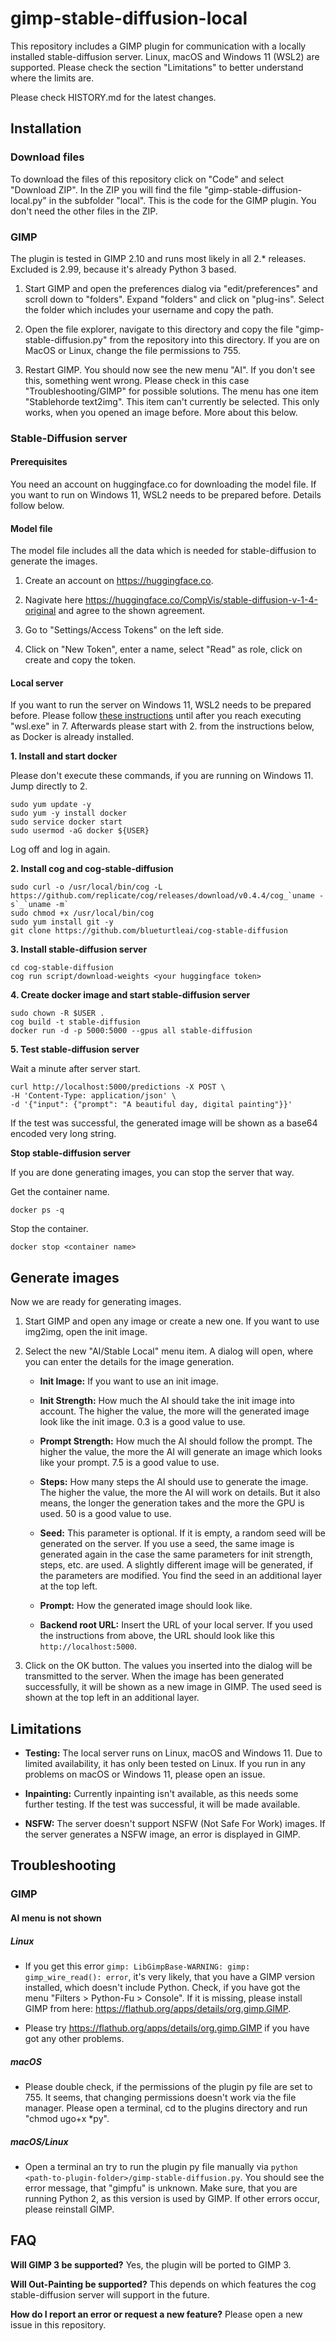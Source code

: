 # gimp-stable-diffusion-local

This repository includes a GIMP plugin for communication with a locally installed stable-diffusion server. Linux, macOS and Windows 11 (WSL2) are supported. Please check the section "Limitations" to better understand where the limits are.

Please check HISTORY.md for the latest changes. 

## Installation
### Download files

To download the files of this repository click on "Code" and select "Download ZIP". In the ZIP you will find the file "gimp-stable-diffusion-local.py" in the subfolder "local". This is the code for the GIMP plugin. You don't need the other files in the ZIP.

### GIMP

The plugin is tested in GIMP 2.10 and runs most likely in all 2.* releases. Excluded is 2.99, because it's already Python 3 based.

1. Start GIMP and open the preferences dialog via "edit/preferences" and scroll down to "folders". Expand "folders" and click on "plug-ins". Select the folder which includes your username and copy the path. 

2. Open the file explorer, navigate to this directory and copy the file "gimp-stable-diffusion.py" from the repository into this directory. If you are on MacOS or Linux, change the file permissions to 755.

3. Restart GIMP. You should now see the new menu "AI". If you don't see this, something went wrong. Please check in this case "Troubleshooting/GIMP" for possible solutions. The menu has one item "Stablehorde text2img". This item can't currently be selected. This only works, when you opened an image before. More about this below.

### Stable-Diffusion server
#### Prerequisites
You need an account on huggingface.co for downloading the model file. If you want to run on Windows 11, WSL2 needs to be prepared before. Details follow below. 

#### Model file
The model file includes all the data which is needed for stable-diffusion to generate the images.
1. Create an account on https://huggingface.co. 

2. Nagivate here https://huggingface.co/CompVis/stable-diffusion-v-1-4-original and agree to the shown agreement. 

3. Go to "Settings/Access Tokens" on the left side.

4. Click on "New Token", enter a name, select "Read" as role, click on create and copy the token.

#### Local server
If you want to run the server on Windows 11, WSL2 needs to be prepared before. Please follow [these instructions](https://github.com/replicate/cog/blob/main/docs/wsl2/wsl2.md) until after you reach executing "wsl.exe" in 7. Afterwards please start with 2. from the instructions below, as Docker is already installed.

**1. Install and start docker**

Please don't execute these commands, if you are running on Windows 11. Jump directly to 2.

```
sudo yum update -y
sudo yum -y install docker
sudo service docker start
sudo usermod -aG docker ${USER}
```
  Log off and log in again.

**2. Install cog and cog-stable-diffusion**
```
sudo curl -o /usr/local/bin/cog -L https://github.com/replicate/cog/releases/download/v0.4.4/cog_`uname -s`_`uname -m`
sudo chmod +x /usr/local/bin/cog
sudo yum install git -y
git clone https://github.com/blueturtleai/cog-stable-diffusion
```

**3. Install stable-diffusion server**
```
cd cog-stable-diffusion
cog run script/download-weights <your huggingface token>
```

**4. Create docker image and start stable-diffusion server**
```
sudo chown -R $USER .
cog build -t stable-diffusion
docker run -d -p 5000:5000 --gpus all stable-diffusion
```

**5. Test stable-diffusion server**

Wait a minute after server start.
```
curl http://localhost:5000/predictions -X POST \
-H 'Content-Type: application/json' \
-d '{"input": {"prompt": "A beautiful day, digital painting"}}'
```
If the test was successful, the generated image will be shown as a base64 encoded very long string.

**Stop stable-diffusion server**

If you are done generating images, you can stop the server that way.

Get the container name.
```
docker ps -q
```
Stop the container.
```
docker stop <container name>
```

## Generate images
Now we are ready for generating images.

1. Start GIMP and open any image or create a new one. If you want to use img2img, open the init image.

2. Select the new "AI/Stable Local" menu item. A dialog will open, where you can enter the details for the image generation.

   - **Init Image:** If you want to use an init image.

   - **Init Strength:** How much the AI should take the init image into account. The higher the value, the more will the generated image look like the init image. 0.3 is a good value to use.
   
   - **Prompt Strength:** How much the AI should follow the prompt. The higher the value, the more the AI will generate an image which looks like your prompt. 7.5 is a good value to use.

   - **Steps:** How many steps the AI should use to generate the image. The higher the value, the more the AI will work on details. But it also means, the longer the generation takes and the more the GPU is used. 50 is a good value to use.

   - **Seed:** This parameter is optional. If it is empty, a random seed will be generated on the server. If you use a seed, the same image is generated again in the case the same parameters for init strength, steps, etc. are used. A slightly different image will be generated, if the parameters are modified. You find the seed in an additional layer at the top left. 

   - **Prompt:** How the generated image should look like.

   - **Backend root URL:** Insert the URL of your local server. If you used the instructions from above, the URL should look like this ```http://localhost:5000```.

3. Click on the OK button. The values you inserted into the dialog will be transmitted to the server. When the image has been generated successfully, it will be shown as a new image in GIMP. The used seed is shown at the top left in an additional layer.

## Limitations
   - **Testing:** The local server runs on Linux, macOS and Windows 11. Due to limited availability, it has only been tested on Linux. If you run in any problems on macOS or Windows 11, please open an issue.

   - **Inpainting:** Currently inpainting isn't available, as this needs some further testing. If the test was successful, it will be made available.

   - **NSFW:** The server doesn't support NSFW (Not Safe For Work) images. If the server generates a NSFW image, an error is displayed in GIMP.

## Troubleshooting
### GIMP
#### AI menu is not shown
##### Linux
   - If you get this error ```gimp: LibGimpBase-WARNING: gimp: gimp_wire_read(): error```, it's very likely, that you have a GIMP version installed, which doesn't include Python. Check, if you have got the menu "Filters > Python-Fu > Console". If it is missing, please install GIMP from here: https://flathub.org/apps/details/org.gimp.GIMP.
  
  - Please try https://flathub.org/apps/details/org.gimp.GIMP if you have got any other problems.

##### macOS
   - Please double check, if the permissions of the plugin py file are set to 755. It seems, that changing permissions doesn't work via the file manager. Please open a terminal, cd to the plugins directory and run "chmod ugo+x *py".
   
##### macOS/Linux
   - Open a terminal an try to run the plugin py file manually via ```python <path-to-plugin-folder>/gimp-stable-diffusion.py```. You should see the error message, that "gimpfu" is unknown. Make sure, that you are running Python 2, as this version is used by GIMP. If other errors occur, please reinstall GIMP.

## FAQ

**Will GIMP 3 be supported?** Yes, the plugin will be ported to GIMP 3.

**Will Out-Painting be supported?** This depends on which features the cog stable-diffusion server will support in the future.

**How do I report an error or request a new feature?** Please open a new issue in this repository.


